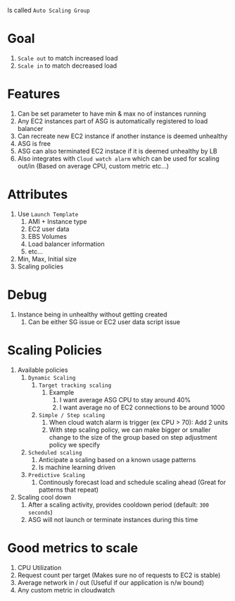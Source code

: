 
Is called `Auto Scaling Group`

# Goal

1. `Scale out` to match increased load
2. `Scale in` to match decreased load

# Features

1. Can be set parameter to have min & max no of instances running
2. Any EC2 instances part of ASG is automatically registered to load balancer
3. Can recreate new EC2 instance if another instance is deemed unhealthy
4. ASG is free
5. ASG can also terminated EC2 instace if it is deemed unhealthy by LB
6. Also integrates with `Cloud watch alarm` which can be used for scaling out/in (Based on average CPU, custom metric etc...)

# Attributes

1. Use `Launch Template`
   1. AMI + Instance type
   2. EC2 user data
   3. EBS Volumes
   4. Load balancer information
   5. etc...
2. Min, Max, Initial size
3. Scaling policies

# Debug

1. Instance being in unhealthy without getting created
   1. Can be either SG issue or EC2 user data script issue

# Scaling Policies

1. Available policies
   1. `Dynamic Scaling`
      1. `Target tracking scaling`
         1. Example
            1. I want average ASG CPU to stay around 40%
            2. I want average no of EC2 connections to be around 1000
      2. `Simple / Step scaling`
         1. When cloud watch alarm is trigger (ex CPU > 70): Add 2 units
         2. With step scaling policy, we can make bigger or smaller change to the size of the group based on step adjustment policy we specify
   2. `Scheduled scaling`
      1. Anticipate a scaling based on a known usage patterns
      2. Is machine learning driven
   3. `Predictive Scaling`
      1. Continously forecast load and schedule scaling ahead (Great for patterns that repeat)
2. Scaling cool down
   1. After a scaling activity, provides cooldown period (default: `300 seconds`)
   2. ASG will not launch or terminate instances during this time

# Good metrics to scale

1. CPU Utilization
2. Request count per target (Makes sure no of requests to EC2 is stable)
3. Average network in / out (Useful if our application is n/w bound)
4. Any custom metric in cloudwatch

